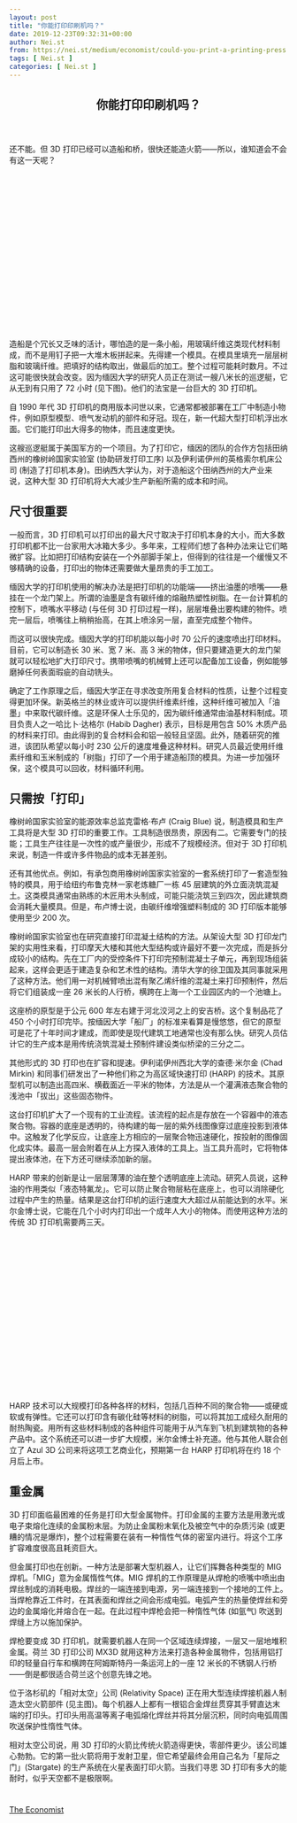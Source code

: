 ```yaml
---
layout: post
title: "你能打印印刷机吗？"
date: 2019-12-23T09:32:31+00:00
author: Nei.st
from: https://nei.st/medium/economist/could-you-print-a-printing-press
tags: [ Nei.st ]
categories: [ Nei.st ]
---
```


<article class="post-10829 post type-post status-publish format-standard hentry category-economist" id="post-10829">
 <header class="page-header medium Archives">
  <div class="page-header__image">
  </div>
  <div class="page-header__content">
   <h1 class="page-title text-align-center">
    你能打印印刷机吗？
   </h1>
  </div>
 </header>
 <div class="entry-content aesop-entry-content" id="post-10829-content">
  <link as="font" crossorigin="anonymous" href="//cdn.jsdelivr.net/gh/0nd1jyU39XQ/_/glyph/font-face/0uIzqoZjSuJfvSBnvgXTcApMtcVhMcpr.woff" rel="preload" type="font/woff"/>
  <link as="font" crossorigin="anonymous" href="//cdn.jsdelivr.net/gh/0nd1jyU39XQ/_/glyph/font-face/1sTnSLZWDKucPX6SAk.woff" rel="preload" type="font/woff"/>
  <p class="blog-post__description">
   还不能。但 3D 打印已经可以造船和桥，很快还能造火箭——所以，谁知道会不会有这一天呢？
  </p>
  <span id="more-10829">
  </span>
  <div class="navigation__primary-inner">
   <a class="economist__link-logo" href="//nei.st/medium/economist">
   </a>
  </div>
  <div class="container img component-image">
   <div class="aspectRatioPlaceholder" style="padding-bottom:56.25%;height: 0;">
    <div class="progressiveMedia" data-height="720" data-width="1280">
     <img alt="" class="progressiveMedia-image" data-src="https://cdn.jsdelivr.net/gh/0nd1jyU39XQ/_/img/1/e52bf525ly1g9hg9p1mawj20zk0k0gqk.jpg" src="https://cdn.jsdelivr.net/gh/0nd1jyU39XQ/_/img/1/e52bf525ly1g9hg9p1mawj20zk0k0gqk.jpg"/>
    </div>
   </div>
  </div>
  <p>
   造船是个冗长又乏味的活计，哪怕造的是一条小船，用玻璃纤维这类现代材料制成，而不是用钉子把一大堆木板拼起来。先得建一个模具。在模具里填充一层层树脂和玻璃纤维。把填好的结构取出，做最后的加工。整个过程可能耗时数月。不过这可能很快就会改变。因为缅因大学的研究人员正在测试一艘八米长的巡逻艇，它从无到有只用了 72 小时 (见下图)。他们的法宝是一台巨大的 3D 打印机。
  </p>
  <p>
   自 1990 年代 3D 打印机的商用版本问世以来，它通常都被部署在工厂中制造小物件，例如原型模型、喷气发动机的部件和牙冠。现在，新一代超大型打印机浮出水面。它们能打印出大得多的物体，而且速度更快。
  </p>
  <p>
   这艘巡逻艇属于美国军方的一个项目。为了打印它，缅因的团队的合作方包括田纳西州的橡树岭国家实验室 (协助研发打印工序) 以及伊利诺伊州的英格索尔机床公司 (制造了打印机本身)。田纳西大学认为，对于造船这个田纳西州的大产业来说，这种大型 3D 打印机将大大减少生产新船所需的成本和时间。
  </p>
  <h2>
   尺寸很重要
  </h2>
  <p>
   一般而言，3D 打印机可以打印出的最大尺寸取决于打印机本身的大小，而大多数打印机都不比一台家用大冰箱大多少。多年来，工程师们想了各种办法来让它们略微扩容。比如把打印结构安装在一个外部脚手架上，但得到的往往是一个缓慢又不够精确的设备，打印出的物体还需要做大量昂贵的手工加工。
  </p>
  <p>
   缅因大学的打印机使用的解决办法是把打印机的功能端——挤出油墨的喷嘴——悬挂在一个龙门架上。所谓的油墨是含有碳纤维的熔融热塑性树脂。在一台计算机的控制下，喷嘴水平移动 (与任何 3D 打印过程一样)，层层堆叠出要构建的物件。喷完一层后，喷嘴往上稍稍抬高，在其上喷涂另一层，直至完成整个物件。
  </p>
  <div class="code-block code-block-1" style="margin: 8px 0; clear: both;">
   <div class="container ads_KbHEVhh8Rw">
    <div class="card card--blog post-sidebar">
     <div class="card-body">
      <div class="logo_ngcontent-kty-0">
      </div>
      <div class="iframe-blocker U6XAMK63Vh00WqvF2BacIQ">
       <div class="background-h60B">
       </div>
       <div class="WumZiPCS4MeMw4pxQ">
       </div>
      </div>
     </div>
     <div class="card-footer">
      <div class="card-footer-wrapper" layout="row bottom-left">
      </div>
     </div>
    </div>
   </div>
  </div>
  <p>
   而这可以很快完成。缅因大学的打印机能以每小时 70 公斤的速度喷出打印材料。目前，它可以制造长 30 米、宽 7 米、高 3 米的物体，但只要建造更大的龙门架就可以轻松地扩大打印尺寸。携带喷嘴的机械臂上还可以配备加工设备，例如能够磨掉任何表面瑕疵的自动铣头。
  </p>
  <p>
   确定了工作原理之后，缅因大学正在寻求改变所用复合材料的性质，让整个过程变得更加环保。新英格兰的林业或许可以提供纤维素纤维，这种纤维可被加入「油墨」中来取代碳纤维。这是环保人士乐见的，因为碳纤维通常由油基材料制成。项目负责人之一哈比卜·达格尔 (Habib Dagher) 表示，目标是用包含 50% 木质产品的材料来打印。由此得到的复合材料会和铝一般轻且坚固。此外，随着研究的推进，该团队希望以每小时 230 公斤的速度堆叠这种材料。研究人员最近使用纤维素纤维和玉米制成的「树脂」打印了一个用于建造船顶的模具。为进一步加强环保，这个模具可以回收，材料循环利用。
  </p>
  <h2>
   只需按「打印」
  </h2>
  <p>
   橡树岭国家实验室的能源效率总监克雷格·布卢 (Craig Blue) 说，制造模具和生产工具将是大型 3D 打印的重要工作。工具制造很昂贵，原因有二。它需要专门的技能；工具生产往往是一次性的或产量很少，形成不了规模经济。但对于 3D 打印机来说，制造一件或许多件物品的成本无甚差别。
  </p>
  <p>
   还有其他优点。例如，有承包商用橡树岭国家实验室的一套系统打印了一套造型独特的模具，用于给纽约布鲁克林一家老炼糖厂一栋 45 层建筑的外立面浇筑混凝土。这类模具通常由熟练的木匠用木头制成，可能只能浇筑三到四次，因此建筑商会消耗大量模具。但是，布卢博士说，由碳纤维增强塑料制成的 3D 打印版本能够使用至少 200 次。
  </p>
  <p>
   橡树岭国家实验室也在研究直接打印混凝土结构的方法。从架设大型 3D 打印龙门架的实用性来看，打印摩天大楼和其他大型结构或许最好不要一次完成，而是拆分成较小的结构。先在工厂内的受控条件下打印完预制混凝土子单元，再到现场组装起来，这样会更适于建造复杂和艺术性的结构。清华大学的徐卫国及其同事就采用了这种方法。他们用一对机械臂喷出混有聚乙烯纤维的混凝土来打印预制件，然后将它们组装成一座 26 米长的人行桥，横跨在上海一个工业园区内的一个池塘上。
  </p>
  <p>
   这座桥的原型是于公元 600 年左右建于河北洨河之上的安吉桥。这个复制品花了 450 个小时打印完毕。按缅因大学「船厂」的标准来看算是慢悠悠，但它的原型可是花了十年时间才建成，而即使是现代建筑工地通常也没有那么快。研究人员估计它的生产成本是用传统浇筑混凝土预制件建设类似桥梁的三分之二。
  </p>
  <div class="code-block code-block-1" style="margin: 8px 0; clear: both;">
   <div class="container ads_KbHEVhh8Rw">
    <div class="card card--blog post-sidebar">
     <div class="card-body">
      <div class="logo_ngcontent-kty-0">
      </div>
      <div class="iframe-blocker U6XAMK63Vh00WqvF2BacIQ">
       <div class="background-h60B">
       </div>
       <div class="WumZiPCS4MeMw4pxQ">
       </div>
      </div>
     </div>
     <div class="card-footer">
      <div class="card-footer-wrapper" layout="row bottom-left">
      </div>
     </div>
    </div>
   </div>
  </div>
  <p>
   其他形式的 3D 打印也在扩容和提速。伊利诺伊州西北大学的查德·米尔金 (Chad Mirkin) 和同事们研发出了一种他们称之为高区域快速打印 (HARP) 的技术。其原型机可以制造出高四米、横截面近一平米的物体，方法是从一个灌满液态聚合物的浅池中「拔出」这些固态物件。
  </p>
  <p>
   这台打印机扩大了一个现有的工业流程。该流程的起点是存放在一个容器中的液态聚合物。容器的底座是透明的，待构建的每一层的紫外线图像穿过底座投影到液体中。这触发了化学反应，让底座上方相应的一层聚合物迅速硬化，按投射的图像固化成实体。最高一层会附着在从上方探入液体的工具上。当工具升高时，它将物体提出液体池，在下方还可继续添加新的层。
  </p>
  <p>
   HARP 带来的创新是让一层层薄薄的油在整个透明底座上流动。研究人员说，这种油的作用类似「液态特氟龙」。它可以防止聚合物层粘在底座上，也可以消除硬化过程中产生的热量。结果是这台打印机的运行速度大大超过从前能达到的水平。米尔金博士说，它能在几个小时内打印出一个成年人大小的物体。而使用这种方法的传统 3D 打印机需要两三天。
  </p>
  <div class="container img">
   <div class="aspectRatioPlaceholder" style="padding-bottom:56.25%;height: 0;">
    <div class="progressiveMedia" data-height="720" data-width="1280">
     <img alt="" class="progressiveMedia-image" data-src="https://cdn.jsdelivr.net/gh/0nd1jyU39XQ/_/img/1/e52bf525ly1g9hgc2wskej20zk0k0q8n.jpg" src="https://cdn.jsdelivr.net/gh/0nd1jyU39XQ/_/img/1/e52bf525ly1g9hgc2wskej20zk0k0q8n.jpg"/>
    </div>
   </div>
  </div>
  <p>
   HARP 技术可以大规模打印各种各样的材料，包括几百种不同的聚合物——或硬或软或有弹性。它还可以打印含有碳化硅等材料的树脂，可以将其加工成经久耐用的耐热陶瓷。用所有这些材料制成的各种组件可能用于从汽车到飞机到建筑物的各种产品中。这个系统还可以进一步扩大规模，米尔金博士补充道。他与其他人联合创立了 Azul 3D 公司来将这项工艺商业化，预期第一台 HARP 打印机将在约 18 个月后上市。
  </p>
  <h2>
   重金属
  </h2>
  <p>
   3D 打印面临最困难的任务是打印大型金属物件。打印金属的主要方法是用激光或电子束熔化连续的金属粉末层。为防止金属粉末氧化及被空气中的杂质污染 (或更糟的情况是爆炸)，整个过程需要在装有一种惰性气体的密室内进行。将这个工序扩容难度很高且耗资巨大。
  </p>
  <p>
   但金属打印也在创新。一种方法是部署大型机器人，让它们挥舞各种类型的 MIG 焊机。「MIG」意为金属惰性气体。MIG 焊机的工作原理是从焊枪的喷嘴中喷出由焊丝制成的消耗电极。焊丝的一端连接到电源，另一端连接到一个接地的工件上。当焊枪靠近工件时，在其表面和焊丝之间会形成电弧。电弧产生的热量使焊丝和旁边的金属熔化并熔合在一起。在此过程中焊枪会把一种惰性气体 (如氩气) 吹送到焊缝上方以施加保护。
  </p>
  <div class="code-block code-block-1" style="margin: 8px 0; clear: both;">
   <div class="container ads_KbHEVhh8Rw">
    <div class="card card--blog post-sidebar">
     <div class="card-body">
      <div class="logo_ngcontent-kty-0">
      </div>
      <div class="iframe-blocker U6XAMK63Vh00WqvF2BacIQ">
       <div class="background-h60B">
       </div>
       <div class="WumZiPCS4MeMw4pxQ">
       </div>
      </div>
     </div>
     <div class="card-footer">
      <div class="card-footer-wrapper" layout="row bottom-left">
      </div>
     </div>
    </div>
   </div>
  </div>
  <p>
   焊枪要变成 3D 打印机，就需要机器人在同一个区域连续焊接，一层又一层地堆积金属。荷兰 3D 打印公司 MX3D 就用这种方法来打造各种金属物件，包括用铝打印的轻量自行车和横跨在阿姆斯特丹一条运河上的一座 12 米长的不锈钢人行桥——倒是都很适合荷兰这个创意先锋之地。
  </p>
  <p>
   位于洛杉矶的「相对太空」公司 (Relativity Space) 正在用大型连续焊接机器人制造太空火箭部件 (见主图)。每个机器人上都有一根铝合金焊丝贯穿其手臂直达末端的打印头。打印头用高温等离子电弧熔化焊丝并将其分层沉积，同时向电弧周围吹送保护性惰性气体。
  </p>
  <p>
   相对太空公司说，用 3D 打印的火箭比传统火箭造得更快，零部件更少。该公司雄心勃勃。它的第一批火箭将用于发射卫星，但它希望最终会用自己名为「星际之门」(Stargate) 的生产系统在火星表面打印火箭。当我们寻思 3D 打印有多大的能耐时，似乎天空都不是极限啊。
  </p>
  <div class="container ag ah">
   <div class="fe n el">
    <a class="dt du bn bo bp bq br bs bt bu dv dw bx by dx dy" href="https://nei.st/medium/economist?source=https://www.economist.com/science-and-technology/2019/11/14/giant-3d-printers-for-making-boats-bridges-buildings-and-rockets">
     <div class="c ff fg ag ah fh el fi fj ce fk fl fm fn fo fp fq fr fs ft fu">
      <div class="bs em en eo ep eq fv ah fw fg ag bm eu fx q fy fz p ac">
      </div>
     </div>
    </a>
   </div>
  </div>
  <div class="code-block code-block-2" style="margin: 8px 0; clear: both;">
   <br/>
   <div class="container ads_KbHEVhh8Rw">
    <div class="card card--blog post-sidebar">
     <div class="card-body">
      <div class="logo_ngcontent-kty-0">
      </div>
      <div class="iframe-blocker U6XAMK63Vh00WqvF2BacIQ">
       <div class="background-h60B">
       </div>
       <div class="WumZiPCS4MeMw4pxQ">
       </div>
      </div>
     </div>
     <div class="card-footer">
      <div class="card-footer-wrapper" layout="row bottom-left">
      </div>
     </div>
    </div>
   </div>
  </div>
 </div>
 <footer class="entry-footer">
  <div class="categories icon-link">
   <a href="https://nei.st/category/medium/economist" rel="category tag">
    The Economist
   </a>
  </div>
 </footer>
</article>

